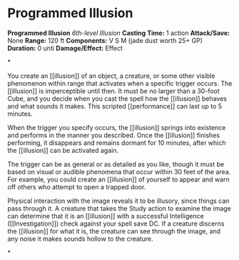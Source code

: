 # Programmed Illusion

**Programmed Illusion**
_6th-level Illusion_
**Casting Time:** 1 action
**Attack/Save:** None
**Range:** 120 ft
**Components:** V S M (jade dust worth 25+ GP)
**Duration:** 0 unti
**Damage/Effect:** Effect

*<p>You create an [[illusion]] of an object, a creature, or some other visible phenomenon within range that activates when a specific trigger occurs. The [[illusion]] is imperceptible until then. It must be no larger than a 30-foot Cube, and you decide when you cast the spell how the [[illusion]] behaves and what sounds it makes. This scripted [[performance]] can last up to 5 minutes.

When the trigger you specify occurs, the [[illusion]] springs into existence and performs in the manner you described. Once the [[illusion]] finishes performing, it disappears and remains dormant for 10 minutes, after which the [[illusion]] can be activated again.

The trigger can be as general or as detailed as you like, though it must be based on visual or audible phenomena that occur within 30 feet of the area. For example, you could create an [[illusion]] of yourself to appear and warn off others who attempt to open a trapped door.

Physical interaction with the image reveals it to be illusory, since things can pass through it. A creature that takes the Study action to examine the image can determine that it is an [[illusion]] with a successful Intelligence ([[Investigation]]) check against your spell save DC. If a creature discerns the [[illusion]] for what it is, the creature can see through the image, and any noise it makes sounds hollow to the creature.</p>*